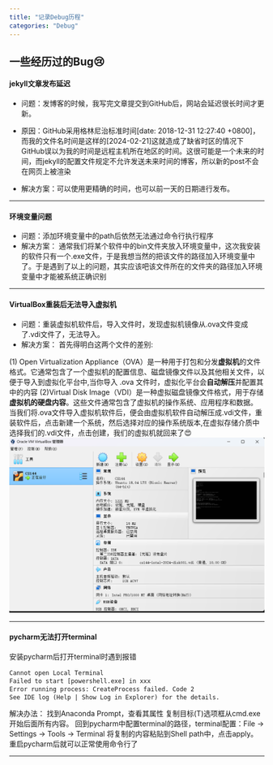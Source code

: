 ```yaml
---
title: "记录Debug历程"
categories: "Debug"
---
```


## 一些经历过的Bug:cry:
#### jekyll文章发布延迟
- 问题：发博客的时候，我写完文章提交到GitHub后，网站会延迟很长时间才更新。

- 原因：GitHub采用格林尼治标准时间[date: 2018-12-31 12:27:40 +0800]，而我的文件名时间是这样的[2024-02-21]这就造成了缺省时区的情况下GitHub误以为我的时间是远程主机所在地区的时间。这很可能是一个未来的时间，而jekyll的配置文件规定不允许发送未来时间的博客，所以新的post不会在网页上被渲染
- 解决方案：可以使用更精确的时间，也可以前一天的日期进行发布。

------

#### 环境变量问题
- 问题：添加环境变量中的path后依然无法通过命令行执行程序
- 解决方案： 通常我们将某个软件中的bin文件夹放入环境变量中，这次我安装的软件只有一个.exe文件，于是我想当然的把该文件的路径加入环境变量中了。于是遇到了以上的问题，其实应该吧该文件所在的文件夹的路径加入环境变量中才能被系统正确识别

------

#### VirtualBox重装后无法导入虚拟机
- 问题：重装虚拟机软件后，导入文件时，发现虚拟机镜像从.ova文件变成了.vdi文件了，无法导入。
- 解决方案： 首先得明白这两个文件的差别:

(1) Open Virtualization Appliance（OVA）是一种用于打包和分发**虚拟机**的文件格式。它通常包含了一个虚拟机的配置信息、磁盘镜像文件以及其他相关文件，以便于导入到虚拟化平台中,当你导入 .ova 文件时，虚拟化平台会**自动解压**并配置其中的内容
(2)Virtual Disk Image（VDI）是一种虚拟磁盘镜像文件格式，用于存储**虚拟机的硬盘内容**。这些文件通常包含了虚拟机的操作系统、应用程序和数据。
当我们将.ova文件导入虚拟机软件后，便会由虚拟机软件自动解压成.vdi文件，重装软件后，点击新建一个系统，然后选择对应的操作系统版本,在虚拟存储介质中选择我们的.vdi文件，点击创建，我们的虚拟机就回来了:heart_eyes:
<img src="../assets/images/杂七杂八/eaa76368603a96108ad1b0d2eb38e5a.png">


-----

#### pycharm无法打开terminal
安装pycharm后打开terminal时遇到报错
```
Cannot open Local Terminal
Failed to start [powershell.exe] in xxx
Error running process: CreateProcess failed. Code 2
See IDE log (Help | Show Log in Explorer) for the details.

```
解决办法：
找到Anaconda Prompt，查看其属性
复制目标(T)选项框从cmd.exe开始后面所有内容。
回到pycharm中配置terminal的路径，terminal配置：File → Settings → Tools → Terminal
将复制的内容粘贴到Shell path中，点击apply。
重启pycharm后就可以正常使用命令行了

-------



